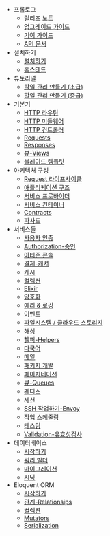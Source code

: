 - 프롤로그
    - [릴리즈 노트](/docs/{{version}}/releases)
    - [업그레이드 가이드](/docs/{{version}}/upgrade)
    - [기여 가이드](/docs/{{version}}/contributions)
    - [API 문서](/api/{{version}})
- 설치하기
    - [설치하기](/docs/{{version}}/installation)
    - [홈스테드](/docs/{{version}}/homestead)
- 튜토리얼
    - [할일 관리 만들기 (초급)](/docs/{{version}}/quickstart)
    - [할일 관리 만들기 (중급)](/docs/{{version}}/quickstart-intermediate)
- 기본기
    - [HTTP 라우팅](/docs/{{version}}/routing)
    - [HTTP 미들웨어](/docs/{{version}}/middleware)
    - [HTTP 컨트롤러](/docs/{{version}}/controllers)
    - [Requests](/docs/{{version}}/requests)
    - [Responses](/docs/{{version}}/responses)
    - [뷰-Views](/docs/{{version}}/views)
    - [블레이드 템플릿](/docs/{{version}}/blade)
- 아키텍처 구성
    - [Request 라이프사이클](/docs/{{version}}/lifecycle)
    - [애플리케이션 구조](/docs/{{version}}/structure)
    - [서비스 프로바이더](/docs/{{version}}/providers)
    - [서비스 컨테이너](/docs/{{version}}/container)
    - [Contracts](/docs/{{version}}/contracts)
    - [파사드](/docs/{{version}}/facades)
- 서비스들
    - [사용자 인증](/docs/{{version}}/authentication)
    - [Authorization-승인](/docs/{{version}}/authorization)
    - [아티즌 콘솔](/docs/{{version}}/artisan)
    - [결제-캐셔](/docs/{{version}}/billing)
    - [캐시](/docs/{{version}}/cache)
    - [컬렉션](/docs/{{version}}/collections)
    - [Elixir](/docs/{{version}}/elixir)
    - [암호화](/docs/{{version}}/encryption)
    - [에러 & 로깅](/docs/{{version}}/errors)
    - [이벤트](/docs/{{version}}/events)
    - [파일시스템 / 클라우드 스토리지](/docs/{{version}}/filesystem)
    - [해싱](/docs/{{version}}/hashing)
    - [헬퍼-Helpers](/docs/{{version}}/helpers)
    - [다국어](/docs/{{version}}/localization)
    - [메일](/docs/{{version}}/mail)
    - [패키지 개발](/docs/{{version}}/packages)
    - [페이지네이션](/docs/{{version}}/pagination)
    - [큐-Queues](/docs/{{version}}/queues)
    - [레디스](/docs/{{version}}/redis)
    - [세션](/docs/{{version}}/session)
    - [SSH 작업하기-Envoy](/docs/{{version}}/envoy)
    - [작업 스케줄링](/docs/{{version}}/scheduling)
    - [테스팅](/docs/{{version}}/testing)
    - [Validation-유효성검사](/docs/{{version}}/validation)
- 데이터베이스
    - [시작하기](/docs/{{version}}/database)
    - [쿼리 빌더](/docs/{{version}}/queries)
    - [마이그레이션](/docs/{{version}}/migrations)
    - [시딩](/docs/{{version}}/seeding)
- Eloquent ORM
    - [시작하기](/docs/{{version}}/eloquent)
    - [관계-Relationsips](/docs/{{version}}/eloquent-relationships)
    - [컬렉션](/docs/{{version}}/eloquent-collections)
    - [Mutators](/docs/{{version}}/eloquent-mutators)
    - [Serialization](/docs/{{version}}/eloquent-serialization)

